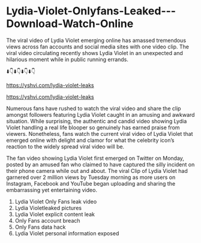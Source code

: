 # Lydia-Violet-Onlyfans-Leaked---Download-Watch-Online
The viral video of Lydia Violet emerging online has amassed tremendous views across fan accounts and social media sites with one video clip. The viral video circulating recently shows Lydia Violet in an unexpected and hilarious moment while in public running errands. 

⬇️👇⬇️👇⬇️👇⬇️👇

https://yshvi.com/lydia-violet-leaks

https://yshvi.com/lydia-violet-leaks

Numerous fans have rushed to watch the viral video and share the clip amongst followers featuring Lydia Violet caught in an amusing and awkward situation. While surprising, the authentic and candid video showing Lydia Violet handling a real life blooper so genuinely has earned praise from viewers. Nonetheless, fans watch the current viral video of Lydia Violet that emerged online with delight and clamor for what the celebrity icon’s reaction to the widely spread viral video will be.

The fan video showing Lydia Violet first emerged on Twitter on Monday, posted by an amused fan who claimed to have captured the silly incident on their phone camera while out and about. The viral Clip of Lydia Violet had garnered over 2 million views by Tuesday morning as more users on Instagram, Facebook and YouTube began uploading and sharing the embarrassing yet entertaining video. 


1. Lydia Violet Only Fans leak video
2. Lydia Violetleaked pictures
3. Lydia Violet explicit content leak
4. Only Fans account breach
5. Only Fans data hack
6. Lydia Violet personal information exposed
